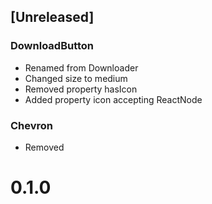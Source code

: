 ## [Unreleased]

### DownloadButton
- Renamed from Downloader
- Changed size to medium
- Removed property hasIcon
- Added property icon accepting ReactNode

### Chevron
- Removed

# 0.1.0